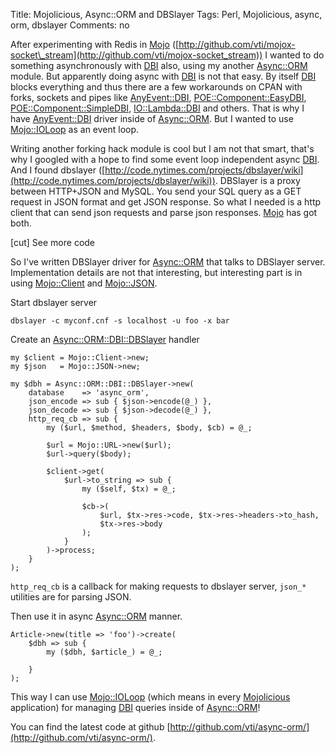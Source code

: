 Title: Mojolicious, Async::ORM and DBSlayer
Tags: Perl, Mojolicious, async, orm, dbslayer
Comments: no

After experimenting with Redis in [Mojo](https://metacpan.org/pod/Mojo) ([http://github.com/vti/mojox-socket\_stream](http://github.com/vti/mojox-socket_stream)) I wanted to do something asynchronously with [DBI](https://metacpan.org/pod/DBI) also, using my another [Async::ORM](https://metacpan.org/pod/Async::ORM) module. But apparently doing async with [DBI](https://metacpan.org/pod/DBI) is not that easy. By itself [DBI](https://metacpan.org/pod/DBI) blocks everything and thus there are a few workarounds on CPAN with forks, sockets and pipes like [AnyEvent::DBI](https://metacpan.org/pod/AnyEvent::DBI), [POE::Component::EasyDBI](https://metacpan.org/pod/POE::Component::EasyDBI), [POE::Component::SimpleDBI](https://metacpan.org/pod/POE::Component::SimpleDBI), [IO::Lambda::DBI](https://metacpan.org/pod/IO::Lambda::DBI) and others. That is why I have [AnyEvent::DBI](https://metacpan.org/pod/AnyEvent::DBI) driver inside of [Async::ORM](https://metacpan.org/pod/Async::ORM). But I wanted to use [Mojo::IOLoop](https://metacpan.org/pod/Mojo::IOLoop) as an event loop.

Writing another forking hack module is cool but I am not that smart, that's why I googled with a hope to find some event loop independent async [DBI](https://metacpan.org/pod/DBI). And I found dbslayer ([http://code.nytimes.com/projects/dbslayer/wiki](http://code.nytimes.com/projects/dbslayer/wiki)). DBSlayer is a proxy between HTTP+JSON and MySQL. You send your SQL query as a GET request in JSON format and get JSON response. So what I needed is a http client that can send json requests and parse json responses. [Mojo](https://metacpan.org/pod/Mojo) has got both.

[cut] See more code

So I've written DBSlayer driver for [Async::ORM](https://metacpan.org/pod/Async::ORM) that talks to DBSlayer server. Implementation details are not that interesting, but interesting part is in using [Mojo::Client](https://metacpan.org/pod/Mojo::Client) and [Mojo::JSON](https://metacpan.org/pod/Mojo::JSON).

Start dbslayer server

    dbslayer -c myconf.cnf -s localhost -u foo -x bar

Create an [Async::ORM::DBI::DBSlayer](https://metacpan.org/pod/Async::ORM::DBI::DBSlayer) handler

    my $client = Mojo::Client->new;
    my $json   = Mojo::JSON->new;

    my $dbh = Async::ORM::DBI::DBSlayer->new(
        database    => 'async_orm',
        json_encode => sub { $json->encode(@_) },
        json_decode => sub { $json->decode(@_) },
        http_req_cb => sub {
            my ($url, $method, $headers, $body, $cb) = @_;

            $url = Mojo::URL->new($url);
            $url->query($body);

            $client->get(
                $url->to_string => sub {
                    my ($self, $tx) = @_;

                    $cb->(
                        $url, $tx->res->code, $tx->res->headers->to_hash,
                        $tx->res->body
                    );
                }
            )->process;
        }
    );

`http_req_cb` is a callback for making requests to dbslayer server, `json_*` utilities are for parsing JSON.

Then use it in async [Async::ORM](https://metacpan.org/pod/Async::ORM) manner.

    Article->new(title => 'foo')->create(
        $dbh => sub {
            my ($dbh, $article_) = @_;

        }
    );

This way I can use [Mojo::IOLoop](https://metacpan.org/pod/Mojo::IOLoop) (which means in every [Mojolicious](https://metacpan.org/pod/Mojolicious) application) for managing [DBI](https://metacpan.org/pod/DBI) queries inside of [Async::ORM](https://metacpan.org/pod/Async::ORM)!

You can find the latest code at github [http://github.com/vti/async-orm/](http://github.com/vti/async-orm/).

